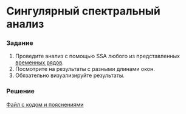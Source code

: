 # Сингулярный спектральный анализ

### Задание
1. Проведите анализ с помощью SSA любого из представленных [временных рядов](/Projects/05_Time_series/Series).
2. Посмотрите на результаты с разными длинами окон.
3. Обязательно визуализируйте результаты.

### Решение
[Файл с кодом и пояснениями](/Projects/05_Time_series/05_Singular_spectrum_analysis/Solution.ipynb)
